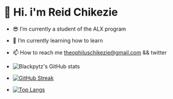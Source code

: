 # 👋 Hi. i'm Reid Chikezie
- 😎 I’m currently a student of the ALX program
- 🌱 I’m currently learning how to learn
- 📫 How to reach me theophiluschikezie@gmail.com && twitter

- ![Blackpytz's GitHub stats](https://github-readme-stats.vercel.app/api?username=Blackpytz&theme=great-gatsby&show_icons=true)
- [![GitHub Streak](https://streak-stats.demolab.com?user=Blackpytz&theme=great-gatsby)](https://git.io/streak-stats)
- [![Top Langs](https://github-readme-stats.vercel.app/api/top-langs/?username=Blackpytz&layout=compact)](https://github.com/Blackpytz/github-readme-stats)
<!---
Blackpytz/Blackpytz is a ✨ special ✨ repository because its `README.md` (this file) appears on your GitHub profile.
You can click the Preview link to take a look at your changes.
--->
